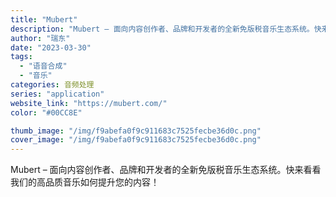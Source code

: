 ```yaml
---
title: "Mubert"
description: "Mubert – 面向内容创作者、品牌和开发者的全新免版税音乐生态系统。快来看看我们的高品质音乐如何提升您的内容！ "
author: "瑞东"
date: "2023-03-30"
tags:
  - "语音合成"
  - "音乐"
categories: 音频处理
series: "application"
website_link: "https://mubert.com/"
color: "#00CC8E"

thumb_image: "/img/f9abefa0f9c911683c7525fecbe36d0c.png"
cover_image: "/img/f9abefa0f9c911683c7525fecbe36d0c.png"
---
```


Mubert – 面向内容创作者、品牌和开发者的全新免版税音乐生态系统。快来看看我们的高品质音乐如何提升您的内容！ 